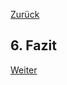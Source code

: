 [Zurück](05_Vergleich_der_JSON_Verarbeitung.md)

## 6. Fazit



[Weiter](07_Literaturverzeichnis.md)

